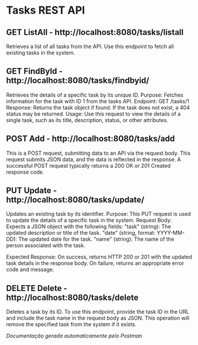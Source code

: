 # Tasks REST API

## GET ListAll - http://localhost:8080/tasks/listall

Retrieves a list of all tasks from the API. Use this endpoint to fetch all existing tasks in the system.

## GET FindById - http://localhost:8080/tasks/findbyid/

Retrieves the details of a specific task by its unique ID.
Purpose: Fetches information for the task with ID 1 from the tasks API.
Endpoint: GET /tasks/1
Response: Returns the task object if found. If the task does not exist, a 404 status may be returned.
Usage: Use this request to view the details of a single task, such as its title, description, status, or other attributes.

## POST Add - http://localhost:8080/tasks/add

This is a POST request, submitting data to an API via the request body. This request submits JSON data, and the data is reflected in the response.
A successful POST request typically returns a 200 OK or 201 Created response code.

## PUT Update - http://localhost:8080/tasks/update/

Updates an existing task by its identifier. 
Purpose:
This PUT request is used to update the details of a specific task in the system.
Request Body:
Expects a JSON object with the following fields:
"task" (string): The updated description or title of the task.
"date" (string, format: YYYY-MM-DD): The updated date for the task.
"name" (string): The name of the person associated with the task.


Expected Response:
On success, returns HTTP 200 or 201 with the updated task details in the response body.
On failure, returns an appropriate error code and message.

## DELETE Delete - http://localhost:8080/tasks/delete

Deletes a task by its ID. To use this endpoint, provide the task ID in the URL and include the task name in the request body as JSON. This operation will remove the specified task from the system if it exists.

*Documentação gerada automaticamente pelo Postman*
